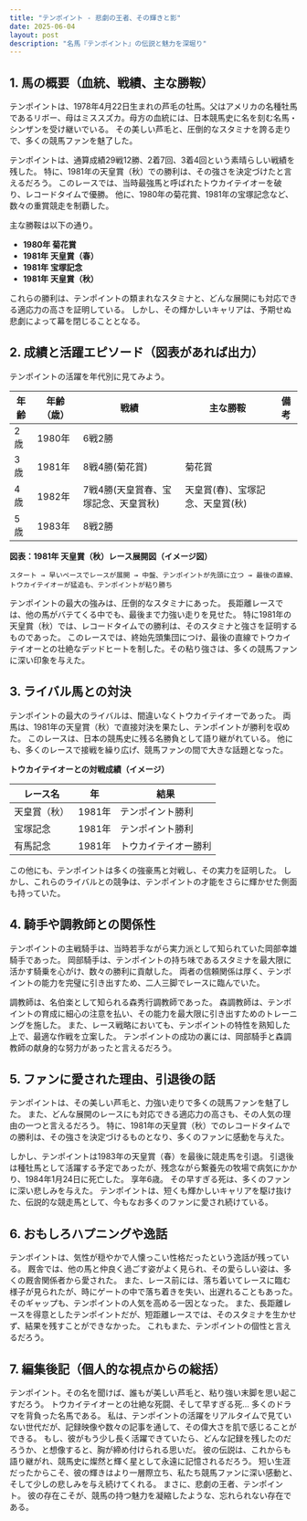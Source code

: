 ```yaml
---
title: "テンポイント - 悲劇の王者、その輝きと影"
date: 2025-06-04
layout: post
description: "名馬『テンポイント』の伝説と魅力を深堀り"
---
```


## 1. 馬の概要（血統、戦績、主な勝鞍）

テンポイントは、1978年4月22日生まれの芦毛の牡馬。父はアメリカの名種牡馬であるリボー、母はミススズカ。母方の血統には、日本競馬史に名を刻む名馬・シンザンを受け継いでいる。  その美しい芦毛と、圧倒的なスタミナを誇る走りで、多くの競馬ファンを魅了した。

テンポイントは、通算成績29戦12勝、2着7回、3着4回という素晴らしい戦績を残した。  特に、1981年の天皇賞（秋）での勝利は、その強さを決定づけたと言えるだろう。  このレースでは、当時最強馬と呼ばれたトウカイテイオーを破り、レコードタイムで優勝。  他に、1980年の菊花賞、1981年の宝塚記念など、数々の重賞競走を制覇した。

主な勝鞍は以下の通り。

* **1980年 菊花賞**
* **1981年 天皇賞（春）**
* **1981年 宝塚記念**
* **1981年 天皇賞（秋）**

これらの勝利は、テンポイントの類まれなスタミナと、どんな展開にも対応できる適応力の高さを証明している。  しかし、その輝かしいキャリアは、予期せぬ悲劇によって幕を閉じることとなる。


## 2. 成績と活躍エピソード（図表があれば出力）

テンポイントの活躍を年代別に見てみよう。

| 年齢 | 年齢（歳） | 戦績 | 主な勝鞍 | 備考 |
|---|---|---|---|---|
| 2歳 | 1980年 | 6戦2勝 |  |  |
| 3歳 | 1981年 | 8戦4勝(菊花賞) | 菊花賞 |  |
| 4歳 | 1982年 | 7戦4勝(天皇賞春、宝塚記念、天皇賞秋) | 天皇賞(春)、宝塚記念、天皇賞(秋) |  |
| 5歳 | 1983年 | 8戦2勝 |  |  |


**図表：1981年 天皇賞（秋）レース展開図（イメージ図）**

```
スタート → 早いペースでレースが展開 → 中盤、テンポイントが先頭に立つ → 最後の直線、トウカイテイオーが猛追も、テンポイントが粘り勝ち
```

テンポイントの最大の強みは、圧倒的なスタミナにあった。  長距離レースでは、他の馬がバテてくる中でも、最後まで力強い走りを見せた。  特に1981年の天皇賞（秋）では、レコードタイムでの勝利は、そのスタミナと強さを証明するものであった。  このレースでは、終始先頭集団につけ、最後の直線でトウカイテイオーとの壮絶なデッドヒートを制した。その粘り強さは、多くの競馬ファンに深い印象を与えた。


## 3. ライバル馬との対決

テンポイントの最大のライバルは、間違いなくトウカイテイオーであった。  両馬は、1981年の天皇賞（秋）で直接対決を果たし、テンポイントが勝利を収めた。  このレースは、日本の競馬史に残る名勝負として語り継がれている。  他にも、多くのレースで接戦を繰り広げ、競馬ファンの間で大きな話題となった。

**トウカイテイオーとの対戦成績（イメージ）**

| レース名 | 年 | 結果 |
|---|---|---|
| 天皇賞（秋） | 1981年 | テンポイント勝利 |
| 宝塚記念 | 1981年 | テンポイント勝利 |
| 有馬記念 | 1981年 | トウカイテイオー勝利 |


この他にも、テンポイントは多くの強豪馬と対戦し、その実力を証明した。  しかし、これらのライバルとの競争は、テンポイントの才能をさらに輝かせた側面も持っていた。


## 4. 騎手や調教師との関係性

テンポイントの主戦騎手は、当時若手ながら実力派として知られていた岡部幸雄騎手であった。  岡部騎手は、テンポイントの持ち味であるスタミナを最大限に活かす騎乗を心がけ、数々の勝利に貢献した。  両者の信頼関係は厚く、テンポイントの能力を完璧に引き出すため、二人三脚でレースに臨んでいた。

調教師は、名伯楽として知られる森秀行調教師であった。  森調教師は、テンポイントの育成に細心の注意を払い、その能力を最大限に引き出すためのトレーニングを施した。  また、レース戦略においても、テンポイントの特性を熟知した上で、最適な作戦を立案した。  テンポイントの成功の裏には、岡部騎手と森調教師の献身的な努力があったと言えるだろう。


## 5. ファンに愛された理由、引退後の話

テンポイントは、その美しい芦毛と、力強い走りで多くの競馬ファンを魅了した。  また、どんな展開のレースにも対応できる適応力の高さも、その人気の理由の一つと言えるだろう。  特に、1981年の天皇賞（秋）でのレコードタイムでの勝利は、その強さを決定づけるものとなり、多くのファンに感動を与えた。

しかし、テンポイントは1983年の天皇賞（春）を最後に競走馬を引退。  引退後は種牡馬として活躍する予定であったが、残念ながら繋養先の牧場で病気にかかり、1984年1月24日に死亡した。  享年6歳。  その早すぎる死は、多くのファンに深い悲しみを与えた。  テンポイントは、短くも輝かしいキャリアを駆け抜けた、伝説的な競走馬として、今もなお多くのファンに愛され続けている。


## 6. おもしろハプニングや逸話

テンポイントは、気性が穏やかで人懐っこい性格だったという逸話が残っている。  厩舎では、他の馬と仲良く過ごす姿がよく見られ、その愛らしい姿は、多くの厩舎関係者から愛された。  また、レース前には、落ち着いてレースに臨む様子が見られたが、時にゲートの中で落ち着きを失い、出遅れることもあった。  そのギャップも、テンポイントの人気を高める一因となった。  また、長距離レースを得意としたテンポイントだが、短距離レースでは、そのスタミナを生かせず、結果を残すことができなかった。  これもまた、テンポイントの個性と言えるだろう。


## 7. 編集後記（個人的な視点からの総括）

テンポイント。その名を聞けば、誰もが美しい芦毛と、粘り強い末脚を思い起こすだろう。  トウカイテイオーとの壮絶な死闘、そして早すぎる死…  多くのドラマを背負った名馬である。  私は、テンポイントの活躍をリアルタイムで見ていない世代だが、記録映像や数々の記事を通して、その偉大さを肌で感じることができる。  もし、彼がもう少し長く活躍できていたら、どんな記録を残したのだろうか、と想像すると、胸が締め付けられる思いだ。  彼の伝説は、これからも語り継がれ、競馬史に燦然と輝く星として永遠に記憶されるだろう。  短い生涯だったからこそ、彼の輝きはより一層際立ち、私たち競馬ファンに深い感動と、そして少しの悲しみを与え続けてくれる。  まさに、悲劇の王者、テンポイント。  彼の存在こそが、競馬の持つ魅力を凝縮したような、忘れられない存在である。
